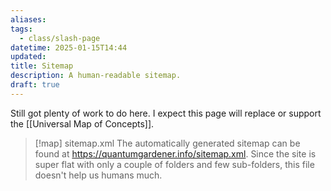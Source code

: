 ```yaml
---
aliases: 
tags:
  - class/slash-page
datetime: 2025-01-15T14:44
updated: 
title: Sitemap
description: A human-readable sitemap.
draft: true
---
```

Still got plenty of work to do here. I expect this page will replace or support the [[Universal Map of Concepts]].

> [!map] sitemap.xml
> The automatically generated sitemap can be found at https://quantumgardener.info/sitemap.xml. Since the site is super flat with only a couple of folders and few sub-folders, this file doesn't help us humans much.

